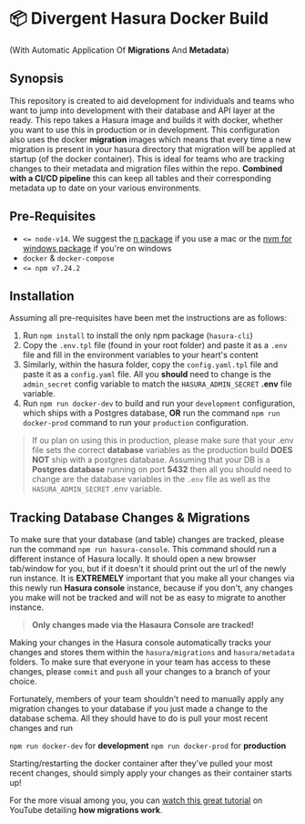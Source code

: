 # :package:	Divergent Hasura Docker Build
(With Automatic Application Of **Migrations** And **Metadata**)

## Synopsis

This repository is created to aid development for individuals and teams who want to jump into development with their database and API layer at the ready. This repo takes a Hasura image and builds it with docker, whether you want to use this in production or in development.
This configuration also uses the docker **migration** images which means that every time a new migration is present in your hasura directory that migration will be applied at startup (of the docker container). This is ideal for teams who are tracking changes to their metadata and migration files within the repo. **Combined with a CI/CD pipeline** this can keep all tables and their corresponding metadata up to date on your various environments.


## Pre-Requisites

- `<= node-v14`. We suggest the [n package](https://www.npmjs.com/package/n) if you use a mac or the [nvm for windows package](https://github.com/coreybutler/nvm-windows) if you're on windows
- `docker` & `docker-compose`
- `<= npm v7.24.2`

## Installation

Assuming all pre-requisites have been met the instructions are as follows:

1. Run `npm install` to install the only npm package (`hasura-cli`)
2. Copy the `.env.tpl` file (found in your root folder) and paste it as a `.env` file and fill in the environment variables to your heart's content
3. Similarly, within the hasura folder, copy the `config.yaml.tpl` file and paste it as a `config.yaml` file. All you **should** need to change is the `admin_secret` config variable to match the `HASURA_ADMIN_SECRET` **.env** file variable.
4. Run `npm run docker-dev` to build and run your `development` configuration, which ships with a Postgres database, **OR** run the command `npm run docker-prod` command to run your `production` configuration.

> If ou plan on using this in production, please make sure that your .env file sets the correct __database__ variables as the production build __DOES NOT__ ship with a postgres database. Assuming that your DB is a __Postgres database__ running on port __5432__ then all you should need to change are the database variables in the `.env` file as well as the `HASURA_ADMIN_SECRET` .env variable.   
  
  
## Tracking Database Changes & Migrations

To make sure that your database (and table) changes are tracked, please run the command `npm run hasura-console`. This command should run a different instance of Hasura locally. It should open a new browser tab/window for you, but if it doesn't it should print out the url of the newly run instance. It is __EXTREMELY__ important that you make all your changes via this newly run __Hasura console__ instance, because if you don't, any changes you make will not be tracked and will not be as easy to migrate to another instance.

> __Only changes made via the Hasaura Console are tracked!__

Making your changes in the Hasura console automatically tracks your changes and stores them within the `hasura/migrations` and `hasura/metadata` folders. To make sure that everyone in your team has access to these changes, please `commit` and `push` all your changes to a branch of your choice.

Fortunately, members of your team shouldn't need to manually apply any migration changes to your database if you just made a change to the database schema. All they should have to do is pull your most recent changes and run

`npm run docker-dev` for __development__
`npm run docker-prod` for __production__

Starting/restarting the docker container after they've pulled your most recent changes, should simply apply your changes as their container starts up!

For the more visual among you, you can [watch this great tutorial](https://www.youtube.com/watch?v=x-CHwIqLvHY) on YouTube detailing __how migrations work__.


